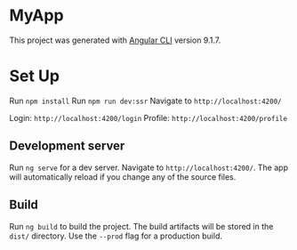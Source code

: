 # MyApp

This project was generated with [Angular CLI](https://github.com/angular/angular-cli) version 9.1.7.

# Set Up
Run `npm install`
Run `npm run dev:ssr`
Navigate to `http://localhost:4200/`

Login: `http://localhost:4200/login`
Profile: `http://localhost:4200/profile`

## Development server

Run `ng serve` for a dev server. Navigate to `http://localhost:4200/`. The app will automatically reload if you change any of the source files.

## Build

Run `ng build` to build the project. The build artifacts will be stored in the `dist/` directory. Use the `--prod` flag for a production build.
